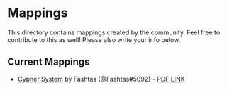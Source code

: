 # Mappings

This directory contains mappings created by the community. Feel free to contribute to this as well! Please also write your info below.

## Current Mappings

* [Cypher System](./cyphersystem-mapping.js) by Fashtas (@Fashtas#5092) - [PDF LINK](https://www.montecookgames.com/store/product/cypher-system-character-and-campaign-sheets/)
